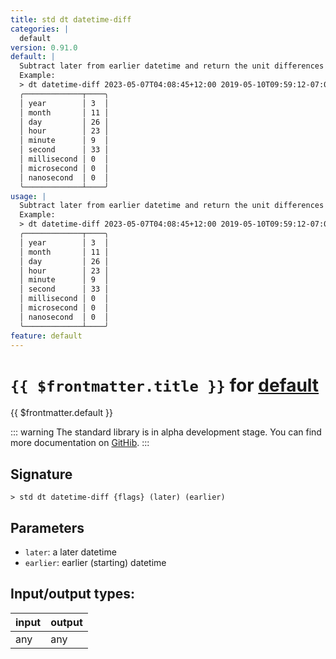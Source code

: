 ```yaml
---
title: std dt datetime-diff
categories: |
  default
version: 0.91.0
default: |
  Subtract later from earlier datetime and return the unit differences as a record
  Example:
  > dt datetime-diff 2023-05-07T04:08:45+12:00 2019-05-10T09:59:12-07:00
  ╭─────────────┬────╮
  │ year        │ 3  │
  │ month       │ 11 │
  │ day         │ 26 │
  │ hour        │ 23 │
  │ minute      │ 9  │
  │ second      │ 33 │
  │ millisecond │ 0  │
  │ microsecond │ 0  │
  │ nanosecond  │ 0  │
  ╰─────────────┴────╯
usage: |
  Subtract later from earlier datetime and return the unit differences as a record
  Example:
  > dt datetime-diff 2023-05-07T04:08:45+12:00 2019-05-10T09:59:12-07:00
  ╭─────────────┬────╮
  │ year        │ 3  │
  │ month       │ 11 │
  │ day         │ 26 │
  │ hour        │ 23 │
  │ minute      │ 9  │
  │ second      │ 33 │
  │ millisecond │ 0  │
  │ microsecond │ 0  │
  │ nanosecond  │ 0  │
  ╰─────────────┴────╯
feature: default
---
```

<!-- This file is automatically generated. Please edit the command in https://github.com/nushell/nushell instead. -->

# `{{ $frontmatter.title }}` for [default](/commands/categories/default.md)

<div class='command-title'>{{ $frontmatter.default }}</div>


::: warning
The standard library is in alpha development stage. You can find more documentation on [GitHib](https://github.com/nushell/nushell/tree/main/crates/nu-std).
:::
## Signature

```> std dt datetime-diff {flags} (later) (earlier)```

## Parameters

 -  `later`: a later datetime
 -  `earlier`: earlier (starting) datetime


## Input/output types:

| input | output |
| ----- | ------ |
| any   | any    |

